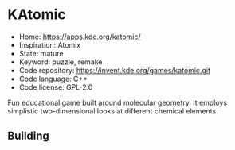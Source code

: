 # KAtomic

- Home: https://apps.kde.org/katomic/
- Inspiration: Atomix
- State: mature
- Keyword: puzzle, remake
- Code repository: https://invent.kde.org/games/katomic.git
- Code language: C++
- Code license: GPL-2.0

Fun educational game built around molecular geometry. It employs simplistic two-dimensional looks at different chemical elements.

## Building
